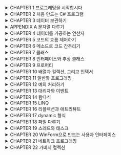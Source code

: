 <details>
<summary>CHAPTER 1 프로그래밍을 시작합시다</summary>
<div markdown="1">


__1.1 프로그래밍 언어의 역사

__1.2 비주얼 스튜디오 설치하기
</div>
</details>


<details>
<summary>CHAPTER 2 처음 만드는 C# 프로그램 </summary>
<div markdown="1">


__2.1 Hello, World!

__2.2 첫 번째 프로그램 뜯어보기

__2.3 CLR에 대하여

__연습 문제

</div>
</details>


<details>
<summary>CHAPTER 3 데이터 보관하기 </summary>
<div markdown="1">


__3.1 데이터에도 종류가 있다

__3.2 변수

__3.3 값 형식과 참조 형식

__3.4 기본 데이터 형식

__3.5 상수와 열거 형식

__3.6 Nullable 형식

__3.7 var: 데이터 형식을 알아서 파악하는 똑똑한 C# 컴파일러

__3.8 공용 형식 시스템

연습 문제

</div>
</details>


<details>
<summary>APPENDIX A 문자열 다루기 </summary>
<div markdown="1">



__A.1 문자열 안에서 찾기

__A.2 문자열 변형하기

__A.3 문자열 분할하기

__A.4 문자열 서식 맞추기


</div>
</details>


<details>
<summary> CHAPTER 4 데이터를 가공하는 연산자</summary>
<div markdown="1">


__4.1 C#에서 제공하는 연산자 둘러보기

__4.2 산술 연산자

__4.3 증가 연산자와 감소 연산자

__4.4 문자열 결합 연산자

__4.5 관계 연산자

__4.6 논리 연산자

__4.7 조건 연산자

__4.8 널 조건부 연산자

__4.9 비트 연산자

__4.10 할당 연산자

__4.11 Null 병합 연산자

__4.12 연산자의 우선순위

연습 문제

</div>
</details>


<details>
<summary>CHAPTER 5 코드의 흐름 제어하기 </summary>
<div markdown="1">



__5.1 분기문

__5.2 반복문

__5.3 점프문

연습 문제


</div>
</details>


<details>
<summary>CHAPTER 6 메소드로 코드 간추리기 </summary>
<div markdown="1">


__6.1 메소드란?

__6.2 return에 대하여

__6.3 매개 변수에 대하여

__6.4 참조에 의한 매개 변수 전달

__6.5 메소드의 결과를 참조로 반환하기

__6.6 출력 전용 매개 변수

__6.7 메소드 오버로딩

__6.8 가변길이 매개 변수

__6.9 명명된 매개 변수

__6.10 선택적 매개 변수

__6.11 로컬 함수

연습 문제


</div>
</details>


<details>
<summary>CHAPTER 7 클래스 </summary>
<div markdown="1">


__7.1 객체 지향 프로그래밍과 클래스

__7.2 클래스의 선언과 객체의 생성

__7.3 객체의 삶과 죽음에 대하여: 생성자와 종료자

__7.4 정적 필드와 메소드

__7.5 객체 복사하기: 얕은 복사와 깊은 복사

__7.6 this 키워드

__7.7 접근 한정자로 공개 수준 결정하기

__7.8 상속으로 코드 재활용하기

__7.9 기반 클래스와 파생 클래스 사이의 형식 변환, 그리고is 와 as

__7.10 오버라이딩과 다형성

__7.11 메소드 숨기기

__7.12 오버라이딩 봉인하기

__7.13 중첩 클래스

__7.14 분할 클래스

__7.15 확장 메소드

__7.16 구조체

__7.17 튜플

연습 문제


</div>
</details>


<details>
<summary>CHAPTER 8 인터페이스와 추상 클래스 </summary>
<div markdown="1">


__8.1 인터페이스의 선언

__8.2 인터페이스는 약속이다

__8.3 인터페이스를 상속하는 인터페이스

__8.4 여러 개의 인터페이스, 한꺼번에 상속하기

__8.5 추상 클래스: 인터페이스와 클래스 사이

연습 문제


</div>
</details>


<details>
<summary>CHAPTER 9 프로퍼티 </summary>
<div markdown="1">


__9.1 public 필드의 유혹

__9.2 메소드보다 프로퍼티

__9.3 자동 구현 프로퍼티

__9.4 프로퍼티와 생성자

__9.5 무명 형식

__9.6 인터페이스의 프로퍼티

__9.7 추상 클래스와 프로퍼티

연습 문제

</div>
</details>


<details>
<summary>CHAPTER 10 배열과 컬렉션, 그리고 인덱서 </summary>
<div markdown="1">



__10.1 All for one, one for all

__10.2 배열을 초기화하는 방법 세 가지

__10.3 알아두면 삶이 윤택해지는 System.Array

__10.4 2차원 배열

__10.5 다차원 배열

__10.6 가변 배열

__10.7 컬렉션 맛보기

__10.8 컬렉션을 초기화하는 방법

__10.9 인덱서

__10.10 foreach가 가능한 객체 만들기

연습 문제


</div>
</details>


<details>
<summary>CHAPTER 11 일반화 프로그래밍 </summary>
<div markdown="1">


__11.1 일반화 프로그래밍이란?

__11.2 일반화 메소드

__11.3 일반화 클래스

__11.4 형식 매개 변수 제약시키기

__11.5 일반화 컬렉션

__11.6 foreach를 사용할 수 있는 일반화 클래스

연습 문제

</div>
</details>


<details>
<summary>CHAPTER 12 예외 처리하기 </summary>
<div markdown="1">



__12.1 예외에 대하여

__12.2 try~catch로 예외 받기

__12.3 System.Exception 클래스

__12.4 예외 던지기

__12.5 try~catch와 finally

__12.6 사용자 정의 예외 클래스 만들기

__12.7 예외 필터하기

__12.8 예외 처리 다시 생각해보기

연습 문제


</div>
</details>


<details>
<summary>CHAPTER 13 대리자와 이벤트 </summary>
<div markdown="1">


__13.1 대리자란?

__13.2 대리자는 왜, 그리고 언제 사용하나요?

__13.3 일반화 대리자

__13.4 대리자 체인

__13.5 익명 메소드

__13.6 이벤트: 객체에 일어난 사건 알리기

__13.7 대리자와 이벤트

연습 문제

</div>
</details>


<details>
<summary>CHAPTER 14 람다식 </summary>
<div markdown="1">



__14.1 람다식, 너는 어디에서 왔니?

__14.2 처음 만나는 람다식

__14.3 문 형식의 람다식

__14.4 Func와 Action으로 더 간편하게 무명 함수 만들기

__14.5 식 트리

__14.6 식으로 이루어지는 멤버

연습 문제


</div>
</details>


<details>
<summary>CHAPTER 15 LINQ </summary>
<div markdown="1">


__15.1 데이터! 데이터! 데이터!

__15.2 LINQ의 기본: from, where, orderby, select

__15.3 여러 개의 데이터 원본에 질의하기

__15.4 group by로 데이터 분류하기

__15.5 두 데이터 원본을 연결하는 join

__15.6 LINQ의 비밀과 LINQ 표준 연산자

연습 문제

</div>
</details>


<details>
<summary>CHAPTER 16 리플렉션과 애트리뷰트 </summary>
<div markdown="1">



__16.1 리플렉션

__16.2 애트리뷰트

연습 문제


</div>
</details>


<details>
<summary>CHAPTER 17 dynamic 형식 </summary>
<div markdown="1">


학습 목표

__17.1 dynamic 형식 소개

__17.2 COM과 .NET 사이의 상호 운용성을 위한 dynamic 형식

__17.3 동적 언어와의 상호 운용성을 위한 dynamic 형식


</div>
</details>


<details>
<summary>CHAPTER 18 파일 다루기 </summary>
<div markdown="1">


__18.1 파일 정보와 디렉토리 정보 다루기

__18.2 파일을 읽고 쓰기 위해 알아야 할 것들

__18.3 이진 데이터 처리를 위한 BinaryWriter/BinaryReader

__18.4 텍스트 파일 처리를 위한 StreamWriter/StreamReader

__18.5 객체 직렬화하기

</div>
</details>


<details>
<summary>CHAPTER 19 스레드와 태스크 </summary>
<div markdown="1">



__19.1 프로세스와 스레드

__19.2 Task와 Task[TResult], 그리고 Parallel

__19.3 async 한정자와 await 연산자로 만드는 비동기 코드


</div>
</details>


<details>
<summary>CHAPTER 20 WinForm으로 만드는 사용자 인터페이스 </summary>
<div markdown="1">


__20.1 도대체 무슨 일이 일어나고 있는 걸까?

__20.2 C# 코드로 WinForm 윈도우 만들기

__20.3 Application 클래스

__20.4 윈도우를 표현하는 Form 클래스

__20.5 폼 디자이너를 이용한 WinForm UI 구성

__20.6 사용자 인터페이스와 비동기 작업

</div>
</details>


<details>
<summary>CHAPTER 21 네트워크 프로그래밍 </summary>
<div markdown="1">



__21.1 네트워크 프로그래밍에 앞서 알아둬야 할 기초

__21.2 TcpListener와 TcpClient

__21.3 흐르는 패킷

</div>
</details>


<details>
<summary>CHAPTER 22 가비지 컬렉션 </summary>
<div markdown="1">



__22.1 가비지 컬렉터를 아시나요?

__22.2 개처럼 할당하고 정승처럼 수거하라

__22.3 세대별 가비지 컬렉션

__22.4 가비지 컬렉션을 이해했습니다. 우리는 뭘 해야 하죠?




